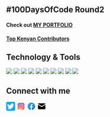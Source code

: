 
## #100DaysOfCode Round2

<h4>Check out <a href="https://collinskoechportfolio.web.app">MY PORTFOLIO</a></h4>
<h4><a href="https://commits.top/kenya.html">Top Kenyan Contributors</a></h4>

## Technology & Tools

![](https://img.shields.io/badge/OS-Linux-informational?style=flat&logo=linux&labelColor=181818&logoColor=white&color=050F2C)
![](https://img.shields.io/badge/Editor-VsCode-informational?style=flat&logo=visual-studio-code&labelColor=181818&logoColor=white&color=050F2C)
![](https://img.shields.io/badge/Code-Python-informational?style=flat&logo=python&labelColor=181818&logoColor=white&color=050F2C)
![](https://img.shields.io/badge/Web-Django-informational?style=flat&logo=django&labelColor=181818&logoColor=white&color=050F2C)
![](https://img.shields.io/badge/Web-Flask-informational?style=flat&logo=flask&labelColor=181818&logoColor=white&color=050F2C)
![](https://img.shields.io/badge/Code-Javascript-informational?style=flat&logo=javascript&labelColor=181818&logoColor=white&color=050F2C)
![](https://img.shields.io/badge/Shell-Bash-informational?style=flat&logo=gnu-bash&&labelColor=181818&logoColor=white&color=050F2C)
![](https://img.shields.io/badge/Tools-Git-informational?style=flat&logo=git&labelColor=181818&logoColor=white&color=050F2C)
![](https://img.shields.io/badge/Tools-MySQL-informational?style=flat&logo=mysql&labelColor=181818&logoColor=white&color=050F2C)
![](https://img.shields.io/badge/Cloud-Google_Cloud-informational?style=flat&logo=google-cloud&labelColor=181818&logoColor=white&color=050F2C)


<h2>Connect with me </h2>
<a href="https://twitter.com/itskenyancoko"><img src="twitter.png" width="24px" height="24px" margin-left="5px"></a>
<a href="https://instagram.com/__co_ko_"><img src="instagram.png" width="24px" height="24px" margin-left="5px"></a>
<a href="https://facebook.com/collins.koech.169"><img src="facebook.png" width="24px" height="24px" margin-left="5px"></a>
<a href="mailto:collinskoechck34@gmail.com" target="blank"><img src="mail.png" width="24px" height="24px" margin-left="5px"></a>


